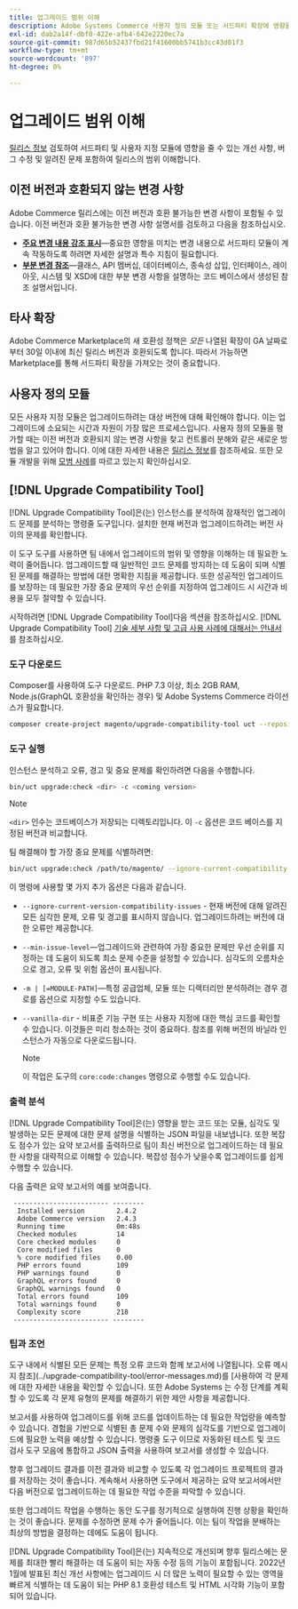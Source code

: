 ```yaml
---
title: 업그레이드 범위 이해
description: Adobe Systems Commerce 사용자 정의 모듈 또는 서드파티 확장에 영향을 줄 수 있는 릴리스의 이전 버전과 호환되지 않는 변경 사항에 대해 알아봅니다.
exl-id: dab2a14f-dbf0-422e-afb4-642e2220ec7a
source-git-commit: 987d65b52437fbd21f41600bb5741b3cc43d01f3
workflow-type: tm+mt
source-wordcount: '897'
ht-degree: 0%

---
```


# 업그레이드 범위 이해

[릴리스 정보](https://experienceleague.adobe.com/en/docs/commerce-operations/release/notes/overview) 검토하여 서드파티 및 사용자 지정 모듈에 영향을 줄 수 있는 개선 사항, 버그 수정 및 알려진 문제 포함하여 릴리스의 범위 이해합니다.

## 이전 버전과 호환되지 않는 변경 사항

Adobe Commerce 릴리스에는 이전 버전과 호환 불가능한 변경 사항이 포함될 수 있습니다. 이전 버전과 호환 불가능한 변경 사항 설명서를 검토하고 다음을 참조하십시오.

- **[주요 변경 내용 강조 표시](https://developer.adobe.com/commerce/php/development/backward-incompatible-changes/highlights/)**—중요한 영향을 미치는 변경 내용으로 서드파티 모듈이 계속 작동하도록 하려면 자세한 설명과 특수 지침이 필요합니다.
- **[부분 변경 참조](https://developer.adobe.com/commerce/php/development/backward-incompatible-changes/reference/)**—클래스, API 멤버십, 데이터베이스, 종속성 삽입, 인터페이스, 레이아웃, 시스템 및 XSD에 대한 부분 변경 사항을 설명하는 코드 베이스에서 생성된 참조 설명서입니다.

## 타사 확장

Adobe Commerce Marketplace의 새 호환성 정책은 _모든_ 나열된 확장이 GA 날짜로부터 30일 이내에 최신 릴리스 버전과 호환되도록 합니다. 따라서 가능하면 Marketplace를 통해 서드파티 확장을 가져오는 것이 중요합니다.

## 사용자 정의 모듈

모든 사용자 지정 모듈은 업그레이드하려는 대상 버전에 대해 확인해야 합니다. 이는 업그레이드에 소요되는 시간과 자원이 가장 많은 프로세스입니다. 사용자 정의 모듈을 평가할 때는 이전 버전과 호환되지 않는 변경 사항을 찾고 컨트롤러 분해와 같은 새로운 방법을 알고 있어야 합니다. 이에 대한 자세한 내용은 [릴리스 정보](https://experienceleague.adobe.com/en/docs/commerce-operations/release/notes/overview)를 참조하세요. 또한 모듈 개발을 위해 [모범 사례](https://developer.adobe.com/commerce/php/best-practices/extensions/)를 따르고 있는지 확인하십시오.

## [!DNL Upgrade Compatibility Tool]

[!DNL Upgrade Compatibility Tool]은(는) 인스턴스를 분석하여 잠재적인 업그레이드 문제를 분석하는 명령줄 도구입니다. 설치한 현재 버전과 업그레이드하려는 버전 사이의 문제를 확인합니다.

이 도구 도구를 사용하면 팀 내에서 업그레이드의 범위 및 영향을 이해하는 데 필요한 노력이 줄어듭니다. 업그레이드할 때 일반적인 코드 문제를 방지하는 데 도움이 되며 식별된 문제를 해결하는 방법에 대한 명확한 지침을 제공합니다. 또한 성공적인 업그레이드를 보장하는 데 필요한 가장 중요 문제의 우선 순위를 지정하여 업그레이드 시 시간과 비용을 모두 절약할 수 있습니다.

시작하려면 [!DNL Upgrade Compatibility Tool]다음 섹션을 참조하십시오. [!DNL Upgrade Compatibility Tool] [기술 세부 사항 및 고급 사용 사례에 대해서는 안내서](../upgrade-compatibility-tool/overview.md) 를 참조하십시오.

### 도구 다운로드

Composer를 사용하여 도구 다운로드. PHP 7.3 이상, 최소 2GB RAM, Node.js(GraphQL 호환성을 확인하는 경우) 및 Adobe Systems Commerce 라이선스가 필요합니다.

```bash
composer create-project magento/upgrade-compatibility-tool uct --repository https://repo.magento.com
```

### 도구 실행

인스턴스 분석하고 오류, 경고 및 중요 문제를 확인하려면 다음을 수행합니다.

```bash
bin/uct upgrade:check <dir> -c <coming version> 
```

>[!NOTE]
>
> `<dir>` 인수는 코드베이스가 저장되는 디렉토리입니다. 이 `-c` 옵션은 코드 베이스를 지정된 버전과 비교합니다.

팀 해결해야 할 가장 중요 문제를 식별하려면:

```bash
bin/uct upgrade:check /path/to/magento/ --ignore-current-compatibility-issues –min-issue-level critical --vanilla-dir /path/to/vanilla/code/ /path/to/magento/app/code/Vendor/
```

이 명령에 사용할 몇 가지 추가 옵션은 다음과 같습니다.

- `--ignore-current-version-compatibility-issues` - 현재 버전에 대해 알려진 모든 심각한 문제, 오류 및 경고를 표시하지 않습니다. 업그레이드하려는 버전에 대한 오류만 제공합니다.

- `--min-issue-level`—업그레이드와 관련하여 가장 중요한 문제만 우선 순위를 지정하는 데 도움이 되도록 최소 문제 수준을 설정할 수 있습니다. 심각도의 오름차순으로 경고, 오류 및 위험 옵션이 표시됩니다.

- `-m | [=MODULE-PATH]`—특정 공급업체, 모듈 또는 디렉터리만 분석하려는 경우 경로를 옵션으로 지정할 수도 있습니다.

- `--vanilla-dir` - 비표준 기능 구현 또는 사용자 지정에 대한 핵심 코드를 확인할 수 있습니다. 이것들은 미리 청소하는 것이 중요하다. 참조를 위해 버전의 바닐라 인스턴스가 자동으로 다운로드됩니다.

  >[!NOTE]
  >
  > 이 작업은 도구의 `core:code:changes` 명령으로 수행할 수도 있습니다.

### 출력 분석

[!DNL Upgrade Compatibility Tool]은(는) 영향을 받는 코드 또는 모듈, 심각도 및 발생하는 모든 문제에 대한 문제 설명을 식별하는 JSON 파일을 내보냅니다. 또한 복잡도 점수가 있는 요약 보고서를 출력하므로 팀이 최신 버전으로 업그레이드하는 데 필요한 사항을 대략적으로 이해할 수 있습니다. 복잡성 점수가 낮을수록 업그레이드를 쉽게 수행할 수 있습니다.

다음 출력은 요약 보고서의 예를 보여줍니다.

```console
 ------------------------ --------
  Installed version        2.4.2
  Adobe Commerce version   2.4.3
  Running time             0m:48s
  Checked modules          14
  Core checked modules     0
  Core modified files      0
  % core modified files    0.00
  PHP errors found         109
  PHP warnings found       0
  GraphQL errors found     0
  GraphQL warnings found   0
  Total errors found       109
  Total warnings found     0
  Complexity score         218
 ------------------------ --------
```

### 팁과 조언

도구 내에서 식별된 모든 문제는 특정 오류 코드와 함께 보고서에 나열됩니다. 오류 메시지 참조](../upgrade-compatibility-tool/error-messages.md)를 [사용하여 각 문제에 대한 자세한 내용을 확인할 수 있습니다. 또한 Adobe Systems 는 수정 단계를 계획할 수 있도록 각 문제 유형의 문제를 해결하기 위한 제안 사항을 제공합니다.

보고서를 사용하여 업그레이드를 위해 코드를 업데이트하는 데 필요한 작업량을 예측할 수 있습니다. 경험을 기반으로 식별된 총 문제 수와 문제의 심각도를 기반으로 업그레이드에 필요한 노력을 예상할 수 있습니다. 명령줄 도구 이므로 자동화된 테스트 및 코드 검사 도구 모음에 통합하고 JSON 출력을 사용하여 보고서를 생성할 수 있습니다.

향후 업그레이드 결과를 이전 결과와 비교할 수 있도록 각 업그레이드 프로젝트의 결과를 저장하는 것이 좋습니다. 계속해서 사용하면 도구에서 제공하는 요약 보고서에서만 다음 버전으로 업그레이드하는 데 필요한 작업 수준을 파악할 수 있습니다.

또한 업그레이드 작업을 수행하는 동안 도구를 정기적으로 실행하여 진행 상황을 확인하는 것이 좋습니다. 문제를 수정하면 문제 수가 줄어듭니다. 이는 팀이 작업을 분배하는 최상의 방법을 결정하는 데에도 도움이 됩니다.

[!DNL Upgrade Compatibility Tool]은(는) 지속적으로 개선되며 향후 릴리스에는 문제를 최대한 빨리 해결하는 데 도움이 되는 자동 수정 등의 기능이 포함됩니다. 2022년 1월에 발표된 최신 개선 사항에는 업그레이드 시 더 많은 노력이 필요할 수 있는 영역을 빠르게 식별하는 데 도움이 되는 PHP 8.1 호환성 테스트 및 HTML 시각화 기능이 포함되어 있습니다.
